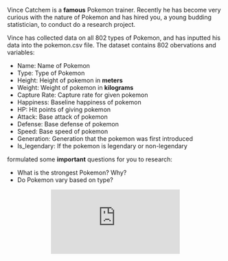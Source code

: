Vince Catchem is a **famous** Pokemon trainer. Recently he has become very curious with the nature of Pokemon and has hired you, a young budding statistician, to conduct do a research project. 

Vince has collected data on all 802 types of Pokemon, and has inputted his data into the pokemon.csv file. The dataset contains 802 obervations and  variables:
* Name: Name of Pokemon 
* Type: Type of Pokemon 
* Height: Height of pokemon in **meters**
* Weight: Weight of pokemon in **kilograms**
* Capture Rate: Capture rate for given pokemon
* Happiness: Baseline happiness of pokemon
* HP: Hit points of giving pokemon
* Attack: Base attack of pokemon 
* Defense: Base defense of pokemon 
* Speed: Base speed of pokemon 
* Generation: Generation that the pokemon was first introduced
* Is_legendary: If the pokemon is legendary or non-legendary 


formulated some **important** questions for you to research:
* What is the strongest Pokemon? Why? 
* Do Pokemon vary based on type? 

<p align="center"> 
  <iframe src="https://www.youtube.com/embed/6xKWiCMKKJg" frameborder="0" allow="accelerometer; autoplay; encrypted-media; gyroscope; picture-in-picture" allowfullscreen class="frame"></iframe> </p>


